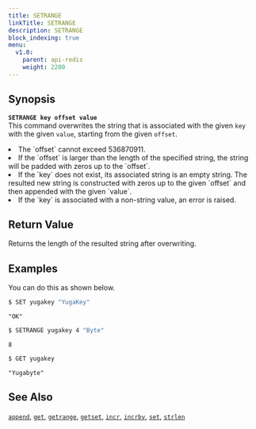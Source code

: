 ```yaml
---
title: SETRANGE
linkTitle: SETRANGE
description: SETRANGE
block_indexing: true
menu:
  v1.0:
    parent: api-redis
    weight: 2280
---
```

## Synopsis
<b>`SETRANGE key offset value`</b><br>
This command overwrites the string that is associated with the given `key` with the given `value`, starting from the given `offset`.
<li> The `offset` cannot exceed 536870911.</li>
<li>If the `offset` is larger than the length of the specified string, the string will be padded with zeros up to the `offset`.</li>
<li>If the `key` does not exist, its associated string is an empty string. The resulted new string is constructed with zeros up to the given `offset` and then appended with the given `value`.</li>
<li>If the `key` is associated with a non-string value, an error is raised.</li>

## Return Value
Returns the length of the resulted string after overwriting.

## Examples

You can do this as shown below.

```sh
$ SET yugakey "YugaKey"
```

```
"OK"
```

```sh
$ SETRANGE yugakey 4 "Byte"
```

```
8
```

```sh
$ GET yugakey
```

```
"Yugabyte"
```

## See Also
[`append`](../append/), [`get`](../get/), [`getrange`](../getrange/), [`getset`](../getset/), [`incr`](../incr/), [`incrby`](../incrby/), [`set`](../set/), [`strlen`](../strlen/)
